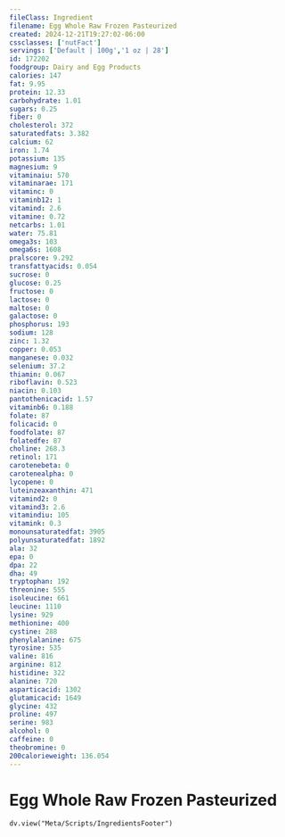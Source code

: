 ```yaml
---
fileClass: Ingredient
filename: Egg Whole Raw Frozen Pasteurized
created: 2024-12-21T19:27:02-06:00
cssclasses: ['nutFact']
servings: ['Default | 100g','1 oz | 28']
id: 172202
foodgroup: Dairy and Egg Products
calories: 147
fat: 9.95
protein: 12.33
carbohydrate: 1.01
sugars: 0.25
fiber: 0
cholesterol: 372
saturatedfats: 3.382
calcium: 62
iron: 1.74
potassium: 135
magnesium: 9
vitaminaiu: 570
vitaminarae: 171
vitaminc: 0
vitaminb12: 1
vitamind: 2.6
vitamine: 0.72
netcarbs: 1.01
water: 75.81
omega3s: 103
omega6s: 1608
pralscore: 9.292
transfattyacids: 0.054
sucrose: 0
glucose: 0.25
fructose: 0
lactose: 0
maltose: 0
galactose: 0
phosphorus: 193
sodium: 128
zinc: 1.32
copper: 0.053
manganese: 0.032
selenium: 37.2
thiamin: 0.067
riboflavin: 0.523
niacin: 0.103
pantothenicacid: 1.57
vitaminb6: 0.188
folate: 87
folicacid: 0
foodfolate: 87
folatedfe: 87
choline: 268.3
retinol: 171
carotenebeta: 0
carotenealpha: 0
lycopene: 0
luteinzeaxanthin: 471
vitamind2: 0
vitamind3: 2.6
vitamindiu: 105
vitamink: 0.3
monounsaturatedfat: 3905
polyunsaturatedfat: 1892
ala: 32
epa: 0
dpa: 22
dha: 49
tryptophan: 192
threonine: 555
isoleucine: 661
leucine: 1110
lysine: 929
methionine: 400
cystine: 288
phenylalanine: 675
tyrosine: 535
valine: 816
arginine: 812
histidine: 322
alanine: 720
asparticacid: 1302
glutamicacid: 1649
glycine: 432
proline: 497
serine: 983
alcohol: 0
caffeine: 0
theobromine: 0
200calorieweight: 136.054
---
```


# Egg Whole Raw Frozen Pasteurized

```dataviewjs
dv.view("Meta/Scripts/IngredientsFooter")
```